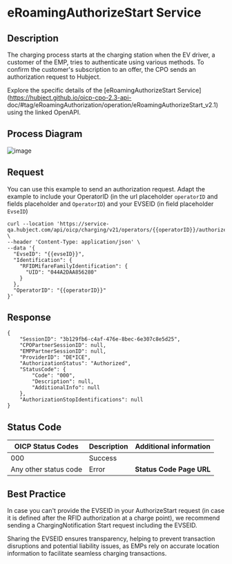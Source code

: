 
# eRoamingAuthorizeStart Service

## Description

The charging process starts at the charging station when the EV driver, a
customer of the EMP, tries to authenticate using various methods. To confirm
the customer's subscription to an offer, the CPO sends an authorization
request to Hubject.

Explore the specific details of the [eRoamingAuthorizeStart
Service](https://hubject.github.io/oicp-cpo-2.3-api-
doc/#tag/eRoamingAuthorization/operation/eRoamingAuthorizeStart_v2.1) using
the linked OpenAPI.

## Process Diagram
![image](https://github.com/FirasHubject/OICP23_Integration_Guide/assets/135227574/afd41ed6-d89c-4951-92f9-3a3c14241b2c)

## Request

You can use this example to send an authorization request. Adapt the example
to include your OperatorID (in the url placeholder `operatorID` and fields
placeholder and `OperatorID`) and your EVSEID (in field placeholder `EvseID`)

    
    
    curl --location 'https://service-qa.hubject.com/api/oicp/charging/v21/operators/{{operatorID}}/authorize/start' \
    --header 'Content-Type: application/json' \
    --data '{
      "EvseID": "{{evseID}}",
      "Identification": {
        "RFIDMifareFamilyIdentification": {
          "UID": "044A2DAA856280"
        }
      },
      "OperatorID": "{{operatorID}}"
    }'

## Response

    
    
    {
        "SessionID": "3b129fb6-c4af-476e-8bec-6e307c8e5d25",
        "CPOPartnerSessionID": null,
        "EMPPartnerSessionID": null,
        "ProviderID": "DE*ICE",
        "AuthorizationStatus": "Authorized",
        "StatusCode": {
            "Code": "000",
            "Description": null,
            "AdditionalInfo": null
        },
        "AuthorizationStopIdentifications": null
    }

## Status Code

 | OICP Status Codes | Description | Additional information |
| ----------------- | ----------- | ----------------------
| 000               | Success     |                        |
| Any other status code | Error   |  **Status Code Page URL** |

  
## Best Practice

In case you can't provide the EVSEID in your AuthorizeStart request (in case it is defined after the RFID authorization at
a charge point), we recommend sending a ChargingNotification Start request
including the EVSEID.

Sharing the EVSEID ensures transparency, helping to prevent transaction
disruptions and potential liability issues, as EMPs rely on accurate location
information to facilitate seamless charging transactions.


